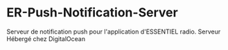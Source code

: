 # ER-Push-Notification-Server
Serveur de notification push pour l'application d'ESSENTIEL radio.
Serveur Hébergé chez DigitalOcean
